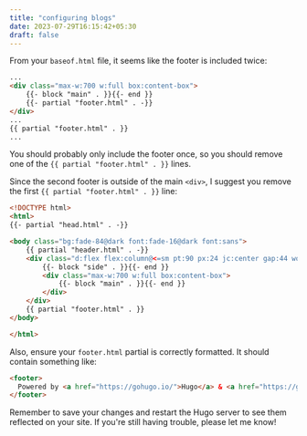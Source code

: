 ```yaml
---
title: "configuring blogs"
date: 2023-07-29T16:15:42+05:30
draft: false
---
```


From your `baseof.html` file, it seems like the footer is included twice:

```html
...
<div class="max-w:700 w:full box:content-box">
    {{- block "main" . }}{{- end }}
    {{- partial "footer.html" . -}}
</div>
...
{{ partial "footer.html" . }}
...
```

You should probably only include the footer once, so you should remove one of the `{{ partial "footer.html" . }}` lines.

Since the second footer is outside of the main `<div>`, I suggest you remove the first `{{ partial "footer.html" . }}` line:

```html
<!DOCTYPE html>
<html>
{{- partial "head.html" . -}}

<body class="bg:fade-84@dark font:fade-16@dark font:sans">
    {{ partial "header.html" . -}}
    <div class="d:flex flex:column@<=sm pt:90 px:24 jc:center gap:44 word-break:break-word">
        {{- block "side" . }}{{- end }}
        <div class="max-w:700 w:full box:content-box">
            {{- block "main" . }}{{- end }}
        </div>
    </div>
    {{ partial "footer.html" . }}
</body>

</html>
```

Also, ensure your `footer.html` partial is correctly formatted. It should contain something like:

```html
<footer>
  Powered by <a href="https://gohugo.io/">Hugo</a> & <a href="https://github.com/serkodev/holy">Holy theme</a>
</footer>
```

Remember to save your changes and restart the Hugo server to see them reflected on your site. If you're still having trouble, please let me know!
